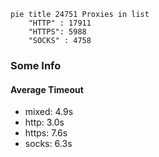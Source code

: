 
```mermaid
pie title 24751 Proxies in list
    "HTTP" : 17911
    "HTTPS": 5988
    "SOCKS" : 4758
```

### Some Info
#### Average Timeout

- mixed: 4.9s
- http: 3.0s
- https: 7.6s
- socks: 6.3s